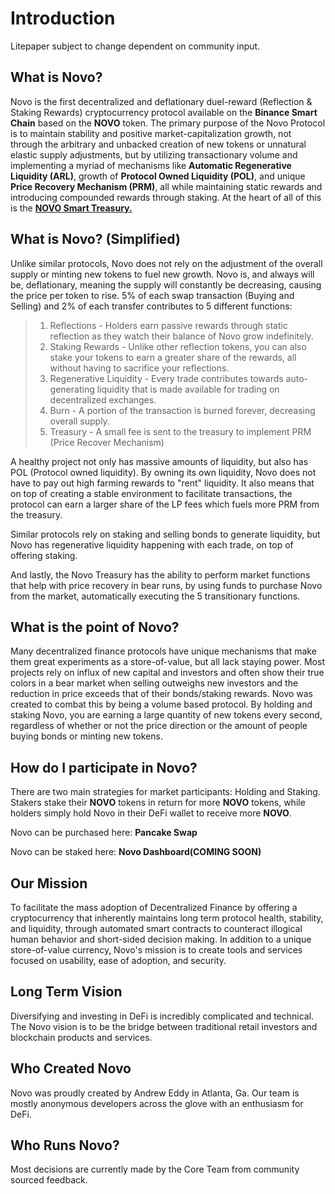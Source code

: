 # Introduction
Litepaper subject to change dependent on community input.

## What is Novo?
Novo is the first decentralized and deflationary duel-reward (Reflection & Staking Rewards) cryptocurrency protocol available on the **Binance Smart Chain** based on the **NOVO** token. The primary purpose of the Novo Protocol is to maintain stability and positive market-capitalization growth, not through the arbitrary and unbacked creation of new tokens or unnatural elastic supply adjustments, but by utilizing transactionary volume and implementing a myriad of mechanisms like **Automatic Regenerative Liquidity (ARL)**, growth of **Protocol Owned Liquidity (POL)**, and unique **Price Recovery Mechanism (PRM)**, all while maintaining static rewards and introducing compounded rewards through staking. At the heart of all of this is the [**NOVO Smart Treasury.**](https://novo-2.gitbook.io/welcome-to-gitbook/novo-smart-treasury)

## What is Novo? (Simplified)
Unlike similar protocols, Novo does not rely on the adjustment of the overall supply or minting new tokens to fuel new growth. Novo is, and always will be, deflationary, meaning the supply will constantly be decreasing, causing the price per token to rise. 5% of each swap transaction (Buying and Selling) and 2% of each transfer contributes to 5 different functions:

> 1. Reflections - Holders earn passive rewards through static reflection as they watch their balance of Novo grow indefinitely.
> 2. Staking Rewards - Unlike other reflection tokens, you can also stake your tokens to earn a greater share of the rewards, all without having to sacrifice your reflections.
> 3. Regenerative Liquidity - Every trade contributes towards auto-generating liquidity that is made available for trading on decentralized exchanges.
> 4. Burn - A portion of the transaction is burned forever, decreasing overall supply.
> 5. Treasury - A small fee is sent to the treasury to implement PRM (Price Recover Mechanism)

A healthy project not only has massive amounts of liquidity, but also has POL (Protocol owned liquidity). By owning its own liquidity, Novo does not have to pay out high farming rewards to "rent" liquidity. It also means that on top of creating a stable environment to facilitate transactions, the protocol can earn a larger share of the LP fees which fuels more PRM from the treasury.

Similar protocols rely on staking and selling bonds to generate liquidity, but Novo has regenerative liquidity happening with each trade, on top of offering staking.

And lastly, the Novo Treasury has the ability to perform market functions that help with price recovery in bear runs, by using funds to purchase Novo from the market, automatically executing the 5 transitionary functions.

## What is the point of Novo?
Many decentralized finance protocols have unique mechanisms that make them great experiments as a store-of-value, but all lack staying power. Most projects rely on influx of new capital and investors and often show their true colors in a bear market when selling outweighs new investors and the reduction in price exceeds that of their bonds/staking rewards. Novo was created to combat this by being a volume based protocol. By holding and staking Novo, you are earning a large quantity of new tokens every second, regardless of whether or not the price direction or the amount of people buying bonds or minting new tokens.

## How do I participate in Novo?
There are two main strategies for market participants: Holding and Staking. Stakers stake their **NOVO** tokens in return for more **NOVO** tokens, while holders simply hold Novo in their DeFi wallet to receive more **NOVO**.

Novo can be purchased here: **Pancake Swap**

Novo can be staked here: **Novo Dashboard(COMING SOON)**

## Our Mission
To facilitate the mass adoption of Decentralized Finance by offering a cryptocurrency that inherently maintains long term protocol health, stability, and liquidity, through automated smart contracts to counteract illogical human behavior and short-sided decision making. In addition to a unique store-of-value currency, Novo's mission is to create tools and services focused on usability, ease of adoption, and security.

## Long Term Vision
Diversifying and investing in DeFi is incredibly complicated and technical. The Novo vision is to be the bridge between traditional retail investors and blockchain products and services.

## Who Created Novo
Novo was proudly created by Andrew Eddy in Atlanta, Ga. Our team is mostly anonymous developers across the glove with an enthusiasm for DeFi. 

## Who Runs Novo?
Most decisions are currently made by the Core Team from community sourced feedback.
